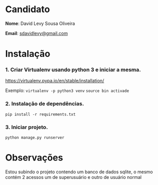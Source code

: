 # Candidato

**Nome**: David Levy Sousa Oliveira

**Email**: sdavidlevy@gmail.com

# Instalação
### 1. Criar Virtualenv usando python 3 e iniciar a mesma.
https://virtualenv.pypa.io/en/stable/installation/

Exemplo:
`virtualenv -p python3 venv`
`source bin activade`

### 2. Instalação de dependências.
`pip install -r requirements.txt`

### 3. Iniciar projeto.
`python manage.py runserver`

# Observações
Estou subindo o projeto contendo um banco de dados sqlite, o mesmo contém 2 acessos um de superusuário e outro de usuário normal